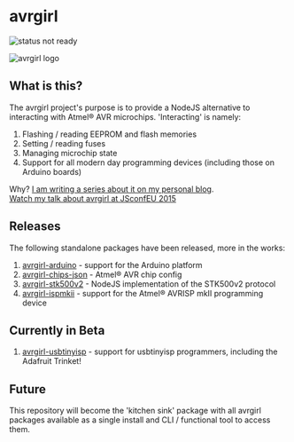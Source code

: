 # avrgirl

![status not ready](https://img.shields.io/badge/status-not%20ready-red.svg)

![avrgirl logo](http://i.imgur.com/hFXbPIe.png)

## What is this?

The avrgirl project's purpose is to provide a NodeJS alternative to interacting with Atmel® AVR microchips. 'Interacting' is namely:

1. Flashing / reading EEPROM and flash memories
2. Setting / reading fuses
3. Managing microchip state
4. Support for all modern day programming devices (including those on Arduino boards)

Why? [I am writing a series about it on my personal blog](http://meow.noopkat.com/the-avrgirl-project-an-introduction/).  
[Watch my talk about avrgirl at JSconfEU 2015](https://www.youtube.com/watch?v=VxxTkhSTJbA)

## Releases

The following standalone packages have been released, more in the works:

1. [avrgirl-arduino](https://github.com/noopkat/avrgirl-arduino) - support for the Arduino platform
2. [avrgirl-chips-json](https://github.com/noopkat/avrgirl-chips-json) - Atmel® AVR chip config
3. [avrgirl-stk500v2](https://github.com/noopkat/avrgirl-stk500v2) - NodeJS implementation of the STK500v2 protocol
4. [avrgirl-ispmkii](https://github.com/noopkat/avrgirl-ispmkii) - support for the Atmel® AVRISP mkII programming device


## Currently in Beta

1. [avrgirl-usbtinyisp](https://github.com/noopkat/avrgirl-usbtinyisp) - support for usbtinyisp programmers, including the Adafruit Trinket!

## Future
This repository will become the 'kitchen sink' package with all avrgirl packages available as a single install and CLI / functional tool to access them.
